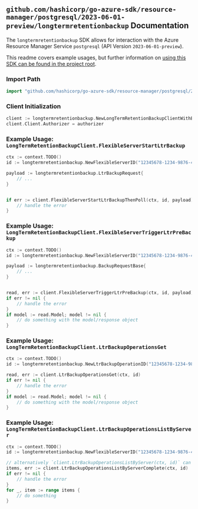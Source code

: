 
## `github.com/hashicorp/go-azure-sdk/resource-manager/postgresql/2023-06-01-preview/longtermretentionbackup` Documentation

The `longtermretentionbackup` SDK allows for interaction with the Azure Resource Manager Service `postgresql` (API Version `2023-06-01-preview`).

This readme covers example usages, but further information on [using this SDK can be found in the project root](https://github.com/hashicorp/go-azure-sdk/tree/main/docs).

### Import Path

```go
import "github.com/hashicorp/go-azure-sdk/resource-manager/postgresql/2023-06-01-preview/longtermretentionbackup"
```


### Client Initialization

```go
client := longtermretentionbackup.NewLongTermRetentionBackupClientWithBaseURI("https://management.azure.com")
client.Client.Authorizer = authorizer
```


### Example Usage: `LongTermRetentionBackupClient.FlexibleServerStartLtrBackup`

```go
ctx := context.TODO()
id := longtermretentionbackup.NewFlexibleServerID("12345678-1234-9876-4563-123456789012", "example-resource-group", "flexibleServerValue")

payload := longtermretentionbackup.LtrBackupRequest{
	// ...
}


if err := client.FlexibleServerStartLtrBackupThenPoll(ctx, id, payload); err != nil {
	// handle the error
}
```


### Example Usage: `LongTermRetentionBackupClient.FlexibleServerTriggerLtrPreBackup`

```go
ctx := context.TODO()
id := longtermretentionbackup.NewFlexibleServerID("12345678-1234-9876-4563-123456789012", "example-resource-group", "flexibleServerValue")

payload := longtermretentionbackup.BackupRequestBase{
	// ...
}


read, err := client.FlexibleServerTriggerLtrPreBackup(ctx, id, payload)
if err != nil {
	// handle the error
}
if model := read.Model; model != nil {
	// do something with the model/response object
}
```


### Example Usage: `LongTermRetentionBackupClient.LtrBackupOperationsGet`

```go
ctx := context.TODO()
id := longtermretentionbackup.NewLtrBackupOperationID("12345678-1234-9876-4563-123456789012", "example-resource-group", "flexibleServerValue", "ltrBackupOperationValue")

read, err := client.LtrBackupOperationsGet(ctx, id)
if err != nil {
	// handle the error
}
if model := read.Model; model != nil {
	// do something with the model/response object
}
```


### Example Usage: `LongTermRetentionBackupClient.LtrBackupOperationsListByServer`

```go
ctx := context.TODO()
id := longtermretentionbackup.NewFlexibleServerID("12345678-1234-9876-4563-123456789012", "example-resource-group", "flexibleServerValue")

// alternatively `client.LtrBackupOperationsListByServer(ctx, id)` can be used to do batched pagination
items, err := client.LtrBackupOperationsListByServerComplete(ctx, id)
if err != nil {
	// handle the error
}
for _, item := range items {
	// do something
}
```
